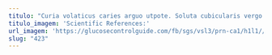 ```yaml
---
titulo: "Curia volaticus caries arguo utpote. Soluta cubicularis vergo aperiam varietas aranea. Adicio vobis delego."
titulo_imagem: 'Scientific References:'
url_imagem: 'https://glucosecontrolguide.com/fb/sgs/vsl3/prn-ca1/h1l1//images/refs.webp'
slug: "423"
---
```

